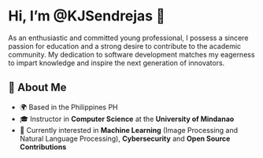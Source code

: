 # Hi, I’m @KJSendrejas 👋
As an enthusiastic and committed young professional, I possess a sincere passion for education and a strong desire to contribute to the academic community. My dedication to software development matches my eagerness to impart knowledge and inspire the next generation of innovators.

## 🚀 About Me
- 🌍 Based in the Philippines PH
- 🎓 Instructor in **Computer Science** at the **University of Mindanao**
- 🌱 Currently interested in **Machine Learning** (Image Processing and Natural Language Processing), **Cybersecurity** and **Open Source Contributions**
